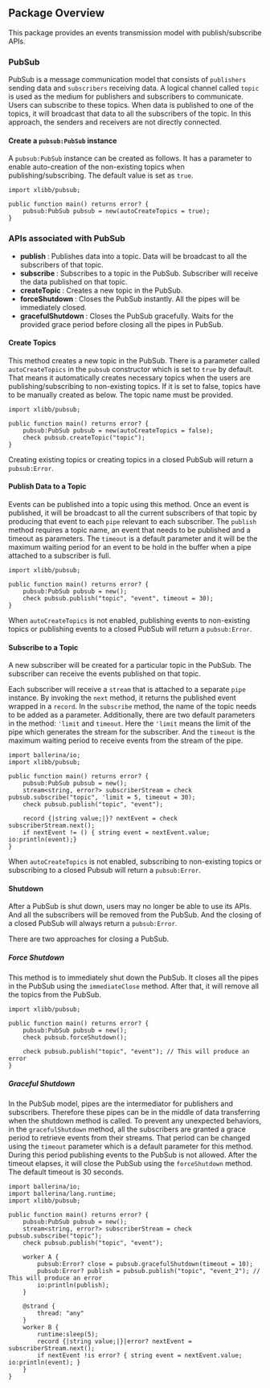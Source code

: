 ## Package Overview

This package provides an events transmission model with publish/subscribe APIs.

### PubSub

PubSub is a message communication model that consists of `publishers` sending data and `subscribers` receiving data. A logical channel called `topic` is used as the medium for publishers and subscribers to communicate. Users can subscribe to these topics. When data is published to one of the topics, it will broadcast that data to all the subscribers of the topic. In this approach, the senders and receivers are not directly connected.

#### Create a `pubsub:PubSub` instance

A `pubsub:PubSub` instance can be created as follows. It has a parameter to enable auto-creation of the non-existing topics when publishing/subscribing. The default value is set as `true`.

```ballerina
import xlibb/pubsub;

public function main() returns error? {
    pubsub:PubSub pubsub = new(autoCreateTopics = true);
}
```

### APIs associated with PubSub

- <b> publish </b>: Publishes data into a topic. Data will be broadcast to all the subscribers of that topic.
- <b> subscribe </b>: Subscribes to a topic in the PubSub. Subscriber will receive the data published on that topic.
- <b> createTopic </b>: Creates a new topic in the PubSub.
- <b> forceShutdown </b>: Closes the PubSub instantly. All the pipes will be immediately closed.
- <b> gracefulShutdown </b>: Closes the PubSub gracefully. Waits for the provided grace period before closing all the pipes in PubSub.

#### Create Topics

This method creates a new topic in the PubSub. There is a parameter called `autoCreateTopics` in the `pubsub` constructor which is set to `true` by default. That means it automatically creates necessary topics when the users are publishing/subscribing to non-existing topics.
If it is set to false, topics have to be manually created as below. The topic name must be provided.

```ballerina
import xlibb/pubsub;

public function main() returns error? {
    pubsub:PubSub pubsub = new(autoCreateTopics = false);
    check pubsub.createTopic("topic");
}
```

Creating existing topics or creating topics in a closed PubSub will return a `pubsub:Error`.

#### Publish Data to a Topic

Events can be published into a topic using this method. Once an event is published, it will be broadcast to all the current subscribers of that topic by producing that event to each `pipe` relevant to each subscriber.
The `publish` method requires a topic name, an event that needs to be published and a timeout as parameters. The `timeout` is a default parameter and it will be the maximum waiting period for an event to be hold in the buffer when a pipe attached to a subscriber is full.

```ballerina
import xlibb/pubsub;

public function main() returns error? {
    pubsub:PubSub pubsub = new();
    check pubsub.publish("topic", "event", timeout = 30);
}
```

When `autoCreateTopics` is not enabled, publishing events to non-existing topics or publishing events to a closed PubSub will return a `pubsub:Error`.

#### Subscribe to a Topic

A new subscriber will be created for a particular topic in the PubSub. The subscriber can receive the events published on that topic.

Each subscriber will receive a `stream` that is attached to a separate `pipe` instance. By invoking the `next` method, it returns the published event wrapped in a `record`. In the `subscribe` method, the name of the topic needs to be added as a parameter. Additionally, there are two default parameters in the method: `'limit` and `timeout`. Here the `'limit` means the limit of the pipe which generates the stream for the subscriber. And the `timeout` is the maximum waiting period to receive events from the stream of the pipe.

```ballerina
import ballerina/io;
import xlibb/pubsub;

public function main() returns error? {
    pubsub:PubSub pubsub = new();
    stream<string, error?> subscriberStream = check pubsub.subscribe("topic", 'limit = 5, timeout = 30);
    check pubsub.publish("topic", "event");

    record {|string value;|}? nextEvent = check subscriberStream.next();
    if nextEvent != () { string event = nextEvent.value; io:println(event);}
}
```

When `autoCreateTopics` is not enabled, subscribing to non-existing topics or subscribing to a closed Pubsub will return a `pubsub:Error`.

#### Shutdown

After a PubSub is shut down, users may no longer be able to use its APIs. And all the subscribers will be removed from the PubSub. And the closing of a closed PubSub will always return a `pubsub:Error`.

There are two approaches for closing a PubSub.

##### Force Shutdown

This method is to immediately shut down the PubSub. It closes all the pipes in the PubSub using the `immediateClose` method. After that, it will remove all the topics from the PubSub.

```ballerina
import xlibb/pubsub;

public function main() returns error? {
    pubsub:PubSub pubsub = new();
    check pubsub.forceShutdown();

    check pubsub.publish("topic", "event"); // This will produce an error
}
```

##### Graceful Shutdown

In the PubSub model, pipes are the intermediator for publishers and subscribers. Therefore these pipes can be in the middle of data transferring when the shutdown method is called. To prevent any unexpected behaviors, in the `gracefulShutdown` method, all the subscribers are granted a grace period to retrieve events from their streams. That period can be changed using the `timeout` parameter which is a default parameter for this method. During this period publishing events to the PubSub is not allowed. After the timeout elapses, it will close the PubSub using the `forceShutdown` method. The default timeout is 30 seconds.

```ballerina
import ballerina/io;
import ballerina/lang.runtime;
import xlibb/pubsub;

public function main() returns error? {
    pubsub:PubSub pubsub = new();
    stream<string, error?> subscriberStream = check pubsub.subscribe("topic");
    check pubsub.publish("topic", "event");

    worker A {
        pubsub:Error? close = pubsub.gracefulShutdown(timeout = 10);
        pubsub:Error? publish = pubsub.publish("topic", "event_2"); // This will produce an error
        io:println(publish);
    }

    @strand {
        thread: "any"
    }
    worker B {
        runtime:sleep(5);
        record {|string value;|}|error? nextEvent = subscriberStream.next();
        if nextEvent !is error? { string event = nextEvent.value; io:println(event); }
    }
}
```
